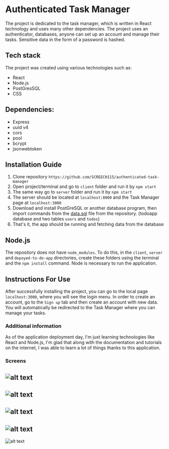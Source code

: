 # Authenticated Task Manager

The project is dedicated to the task manager, which is written in React technology and uses many other dependencies. The project uses an authenticator, databases, anyone can set up an account and manage their tasks. Sensitive data in the form of a password is hashed.

## Tech stack

The project was created using various technologies such as:
- React
- Node.js
- PostGresSQL
- CSS

## Dependencies:
- Express
- uuid v4
- cors
- pool
- bcrypt
- jsonwebtoken

## Installation Guide
1. Clone repository `https://github.com/SCREECH115/authenticated-task-manager`
2. Open project/terminal and go to `client` folder and run it by `npm start`
3. The same way go to `server` folder and run it by `npm start`
4. The server should be located at `localhost:8000` and the Task Manager page at `localhost:3000`
5. Download and install PostGreSQL or another database program, then import commands from the [data.sql](https://github.com/SCREECH115/authenticated-task-manager/blob/main/server/data.sql) file from the repository. (todoapp database and two tables `users` and `todos`)
6. That's it, the app should be running and fetching data from the database

## Node.js
The repository does not have `node_modules`. To do this, in the `client`, `server` and `depoyed-to-do-app` directories, create these folders using the terminal and the `npm install` command.
Node is necessary to run the application.

## Instructions For Use
After successfully installing the project, you can go to the local page `localhost:3000`, where you will see the login menu.
In order to create an account, go to the `Sign up` tab and then create an account with new data.
You will automatically be redirected to the Task Manager where you can manage your tasks.

### Additional information
As of the application deployment day, I'm just learning technologies like React and Node.js, I'm glad that along with the documentation and tutorials on the internet, I was able to learn a lot of things thanks to this application.

### Screens
![alt text](https://i.imgur.com/xIMhOra.png)
---
![alt text](https://i.imgur.com/OjKWdrv.png)
---
![alt text](https://i.imgur.com/SrXsEhE.png)
---
![alt text](https://i.imgur.com/iGFo87T.png)
---
![alt text](https://i.imgur.com/r2pftoW.png)
